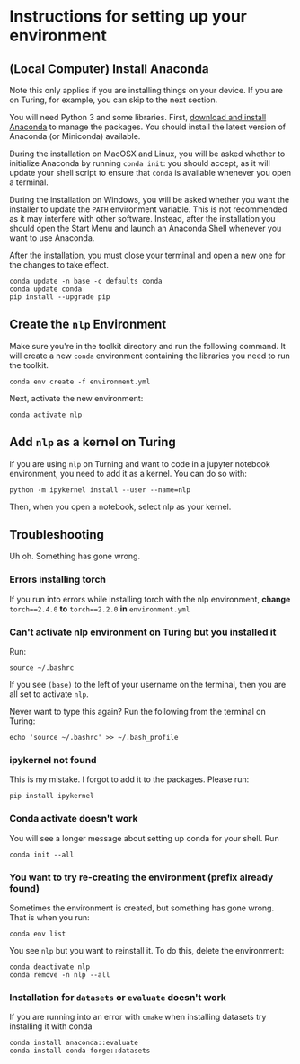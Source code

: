 # Instructions for setting up your environment 

## (Local Computer) Install Anaconda

Note this only applies if you are installing things on your device. If you are
on Turing, for example, you can skip to the next section. 

You will need Python 3 and some libraries. First, [download and install
Anaconda](https://www.anaconda.com/download) to manage the packages. You
should install the latest version of Anaconda (or Miniconda) available.

During the installation on MacOSX and Linux, you will be asked whether to
initialize Anaconda by running `conda init`: you should accept, as it will
update your shell script to ensure that `conda` is available whenever you open a
terminal.  

During the installation on Windows, you will be asked whether you
want the installer to update the `PATH` environment variable. This is not
recommended as it may interfere with other software. Instead, after the
installation you should open the Start Menu and launch an Anaconda Shell
whenever you want to use Anaconda.

After the installation, you must close your terminal and open a new
one for the changes to take effect.

    conda update -n base -c defaults conda
    conda update conda 
    pip install --upgrade pip

## Create the `nlp` Environment

Make sure you're in the toolkit directory and run the following command.  It
will create a new `conda` environment containing the libraries you need to run
the toolkit.  

    conda env create -f environment.yml

Next, activate the new environment:

    conda activate nlp

## Add `nlp` as a kernel on Turing

If you are using `nlp` on Turning and want to code in a jupyter notebook
environment, you need to add it as a kernel. You can do so with: 

    python -m ipykernel install --user --name=nlp 

Then, when you open a notebook, select nlp as your kernel.

## Troubleshooting

Uh oh. Something has gone wrong. 

### Errors installing torch 

If you run into errors while installing torch with the nlp environment,
**change** `torch==2.4.0` **to** `torch==2.2.0`  **in** `environment.yml` 

### Can't activate nlp environment on Turing but you installed it

Run: 

    source ~/.bashrc

If you see `(base)` to the left of your username on the terminal, then you are
all set to activate `nlp`. 

Never want to type this again? Run the following from the terminal on Turing: 

    echo 'source ~/.bashrc' >> ~/.bash_profile

### ipykernel not found 

This is my mistake. I forgot to add it to the packages. Please run: 

    pip install ipykernel 

### Conda activate doesn't work

You will see a longer message about setting up conda for your shell. Run 

    conda init --all

### You want to try re-creating the environment (prefix already found)

Sometimes the environment is created, but something has gone wrong. That is when
you run: 

    conda env list 

You see `nlp` but you want to reinstall it. To do this, delete the environment: 

    conda deactivate nlp
    conda remove -n nlp --all 

### Installation for `datasets` or `evaluate` doesn't work
If you are running into an error with `cmake` when installing datasets try installing it with conda

```
conda install anaconda::evaluate
conda install conda-forge::datasets 
